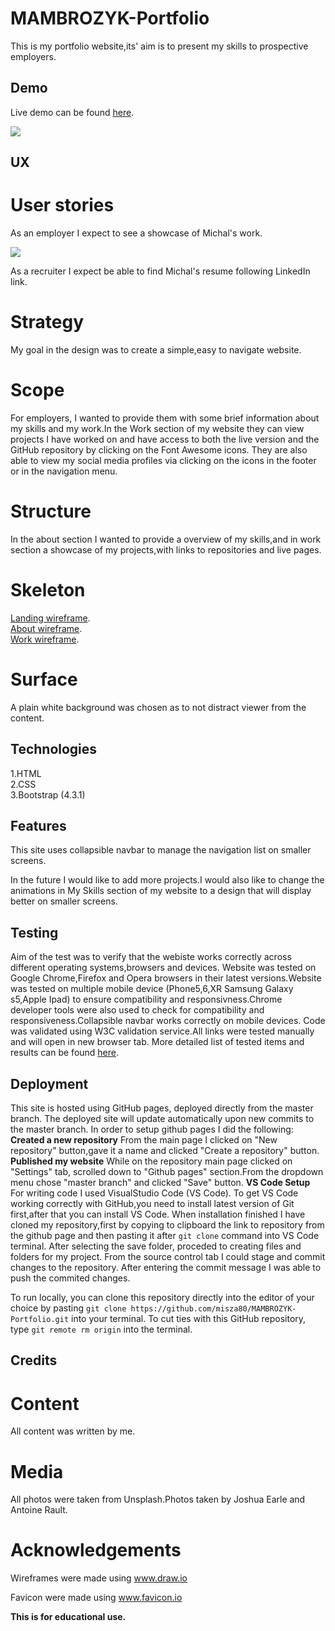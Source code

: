 # MAMBROZYK-Portfolio

This is my portfolio website,its' aim is to present my skills to prospective employers.

## Demo

Live demo can be found [here](https://misza80.github.io/MAMBROZYK-Portfolio/).

![](https://github.com/misza80/MAMBROZYK-Portfolio/blob/master/images/webdemo.gif)

## UX

# User stories

As an employer I expect to see a showcase of Michal's work.

![](https://github.com/misza80/MAMBROZYK-Portfolio/blob/master/images/myworkscreenshot.png)

As a recruiter I expect be able to find Michal's resume following LinkedIn link.

# Strategy

My goal in the design was to create a simple,easy to navigate website.

# Scope

For employers, I wanted to provide them with some brief information about my skills and my work.In the Work section of my website they can view projects I have worked on and have access to both the live version and the GitHub repository by clicking on the Font Awesome icons. They are also able to view my social media profiles via clicking on the icons in the footer or in the navigation menu.

# Structure

In the about section I wanted to provide a overview of my skills,and in work section a showcase of my projects,with links to repositories and live pages.

# Skeleton

[Landing wireframe](https://github.com/misza80/MAMBROZYK-Portfolio/blob/master/wireframes/landing.jpg).\
[About wireframe](https://github.com/misza80/MAMBROZYK-Portfolio/blob/master/wireframes/about.jpg).\
[Work wireframe](https://github.com/misza80/MAMBROZYK-Portfolio/blob/master/wireframes/work.jpg).

# Surface

A plain white background was chosen as to not distract viewer from the content.

## Technologies

1.HTML\
2.CSS\
3.Bootstrap (4.3.1)

## Features

This site uses collapsible navbar to manage the navigation list on smaller screens.

In the future I would like to add more projects.I would also like to change the animations in My Skills section of my website to a design that will display better on smaller screens.

## Testing

Aim of the test was to verify that the webiste works correctly across different operating systems,browsers and devices.
Website was tested on Google Chrome,Firefox and Opera browsers in their latest versions.Website was tested on multiple mobile device (Phone5,6,XR Samsung Galaxy s5,Apple Ipad) to ensure compatibility and responsivness.Chrome developer tools were also used to check for compatibility and responsiveness.Collapsible navbar works correctly on mobile devices. Code was validated using W3C validation service.All links were tested manually and will open in new browser tab.
More detailed list of tested items and results can be found [here](https://github.com/misza80/MAMBROZYK-Portfolio/blob/master/Testresults.md).

## Deployment

This site is hosted using GitHub pages, deployed directly from the master branch. The deployed site will update automatically upon new commits to the master branch.
In order to setup github pages I did the following:
**Created a new repository**
From the main page I clicked on "New repository" button,gave it a name and clicked "Create a repository" button.
**Published my website**
While on the repository main page clicked on "Settings" tab, scrolled down to "Github pages" section.From the dropdown menu chose "master branch" and clicked "Save" button.
**VS Code Setup**
For writing code I used VisualStudio Code (VS Code).
To get VS Code working correctly with GitHub,you need to install latest version of Git first,after that you can install VS Code.
When installation finished I have cloned my repository,first by copying to clipboard the link to repository from the github page and then pasting it after `git clone` command into VS Code terminal.
After selecting the save folder, proceded to creating files and folders for my project.
From the source control tab I could stage and commit changes to the repository.
After entering the commit message I was able to push the commited changes.

To run locally, you can clone this repository directly into the editor of your choice by pasting `git clone https://github.com/misza80/MAMBROZYK-Portfolio.git` into your terminal. To cut ties with this GitHub repository, type `git remote rm origin` into the terminal.

## Credits

# Content

All content was written by me.

# Media

All photos were taken from Unsplash.Photos taken by Joshua Earle and Antoine Rault.

# Acknowledgements

Wireframes were made using www.draw.io

Favicon were made using www.favicon.io

**This is for educational use.**
